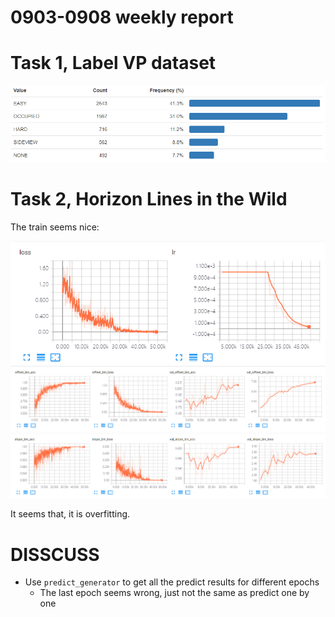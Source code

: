 # 0903-0908 weekly report

# Task 1, Label VP dataset

![](pics/vp_type.png)

# Task 2, Horizon Lines in the Wild

The train seems nice:

![](pics/0907_loss.png)
![](pics/0907_offset.png)
![](pics/0907_slope.png)

It seems that, it is overfitting.

# DISSCUSS

* Use `predict_generator` to get all the predict results for different epochs
    - The last epoch seems wrong, just not the same as predict one by one